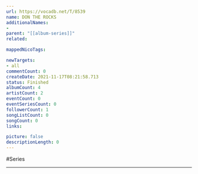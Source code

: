 ```yaml
---
url: https://vocadb.net/T/8539
name: DON THE ROCKS
additionalNames: 
- 
parent: "[[album-series]]"
related:

mappedNicoTags:

newTargets:
- all
commentCount: 0
createDate: 2021-11-17T08:21:58.713
status: Finished
albumCount: 4
artistCount: 2
eventCount: 0
eventSeriesCount: 0
followerCount: 1
songListCount: 0
songCount: 0
links: 

picture: false
descriptionLength: 0
---
```


#Series



---

